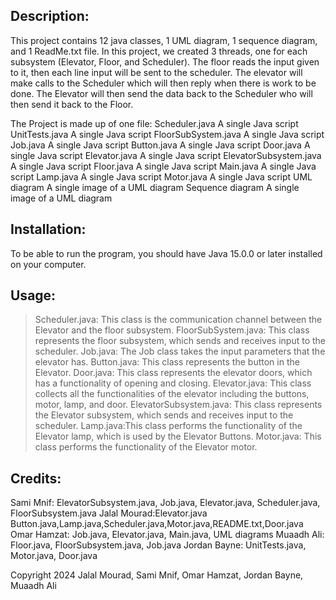 Description:
-----------

This project contains 12 java classes, 1 UML diagram, 1 sequence diagram, and 1 ReadMe.txt file. In this project, we created 3 threads, one for each
subsystem (Elevator, Floor, and Scheduler). The floor reads the input given to it, then each line input will be sent to the scheduler. The elevator will make calls
to the Scheduler which will then reply when there is work to be done. The Elevator will then send the data back to the Scheduler who will then send it back to the Floor.

The Project is made up of one file:
Scheduler.java            A single Java script
UnitTests.java            A single Java script
FloorSubSystem.java       A single Java script
Job.java                  A single Java script
Button.java               A single Java script
Door.java                 A single Java script
Elevator.java             A single Java script
ElevatorSubsystem.java    A single Java script
Floor.java                A single Java script
Main.java                 A single Java script
Lamp.java                 A single Java script
Motor.java                A single Java script
UML diagram               A single image of a UML diagram
Sequence diagram          A single image of a UML diagram

Installation:
-------------
To be able to run the program, you should have Java 15.0.0 or later installed on your
computer.

Usage:
------
>Scheduler.java: This class is the communication channel between the Elevator and the floor subsystem.
>FloorSubSystem.java: This class represents the floor subsystem, which sends and receives input to the scheduler.
>Job.java: The Job class takes the input parameters that the elevator has.
>Button.java: This class represents the button in the Elevator.
>Door.java: This class represents the elevator doors, which has a functionality of opening and closing.
>Elevator.java: This class collects all the functionalities of the elevator including the buttons, motor, lamp, and door.
>ElevatorSubsystem.java: This class represents the Elevator subsystem, which sends and receives input to the scheduler.
>Lamp.java:This class performs the functionality of the Elevator lamp, which is used by the Elevator Buttons.
>Motor.java: This class performs the functionality of the Elevator motor.

Credits:
--------
Sami Mnif: ElevatorSubsystem.java, Job.java, Elevator.java, Scheduler.java, FloorSubsystem.java
Jalal Mourad:Elevator.java Button.java,Lamp.java,Scheduler.java,Motor.java,README.txt,Door.java
Omar Hamzat: Job.java, Elevator.java, Main.java, UML diagrams
Muaadh Ali: Floor.java, FloorSubsystem.java, Job.java
Jordan Bayne: UnitTests.java, Motor.java, Door.java

Copyright 2024 Jalal Mourad, Sami Mnif, Omar Hamzat, Jordan Bayne, Muaadh Ali